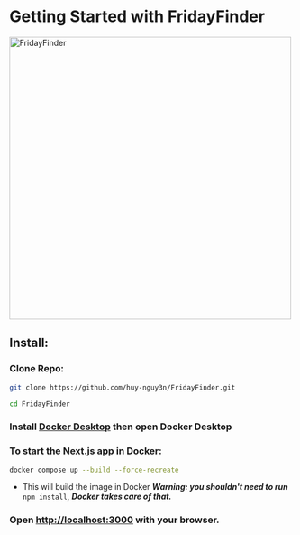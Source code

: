 # Getting Started with FridayFinder

<img width="500" alt="FridayFinder" src="https://github.com/huy-nguy3n/FridayFinder/assets/115086723/367c6fcb-459b-493b-aefb-9279cef99fce">

## Install:

### Clone Repo:
```bash
git clone https://github.com/huy-nguy3n/FridayFinder.git

cd FridayFinder
```

### Install [Docker Desktop](https://www.docker.com/) then open Docker Desktop

### To start the Next.js app in Docker:
```bash
docker compose up --build --force-recreate 
```
- This will build the image in Docker
***Warning: you shouldn't need to run*** `npm install`, ***Docker takes care of that.***

### Open [http://localhost:3000](http://localhost:3000) with your browser.
